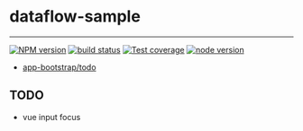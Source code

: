 # dataflow-sample

---

[![NPM version][npm-image]][npm-url]
[![build status][travis-image]][travis-url]
[![Test coverage][coveralls-image]][coveralls-url]
[![node version][node-image]][node-url]

[npm-image]: http://img.shields.io/npm/v/dataflow-sample.svg?style=flat-square
[npm-url]: http://npmjs.org/package/dataflow-sample
[travis-image]: https://img.shields.io/travis/app-bootstrap/dataflow-sample.svg?style=flat-square
[travis-url]: https://travis-ci.org/app-bootstrap/dataflow-sample
[coveralls-image]: https://img.shields.io/coveralls/app-bootstrap/dataflow-sample.svg?style=flat-square
[coveralls-url]: https://coveralls.io/r/app-bootstrap/dataflow-sample?branch=master
[node-image]: https://img.shields.io/badge/node.js-%3E=8-green.svg?style=flat-square
[node-url]: http://nodejs.org/download/

- [app-bootstrap/todo](//github.com/app-bootstrap/todo)

## TODO

- vue input focus
